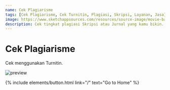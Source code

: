 ```yaml
---
name: Cek Plagiarisme
tags: [Cek Plagiarisme, Cek Turnitin, Plagiasi, Skripsi, Layanan, Jasa]
image: https://www.sketchappsources.com/resources/source-image/movie-badges-jurajjurik.png
description: Cek tingkat plagiasi Skripsi atau Jurnal yang kamu bikin.
---
```


# Cek Plagiarisme

Cek menggunakan Turnitin.


![preview](https://www.ajisetiawan.my.id/assets/img/cek-plagiasi.jpg)

<p class="text-center">
{% include elements/button.html link="/" text="Go to Home" %}
</p>

